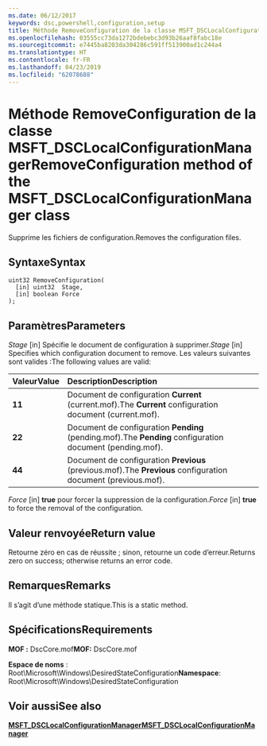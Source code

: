 ```yaml
---
ms.date: 06/12/2017
keywords: dsc,powershell,configuration,setup
title: Méthode RemoveConfiguration de la classe MSFT_DSCLocalConfigurationManager
ms.openlocfilehash: 03555cc73da1272bdebebc3d93b26aaf8fabc18e
ms.sourcegitcommit: e7445ba8203da304286c591ff513900ad1c244a4
ms.translationtype: HT
ms.contentlocale: fr-FR
ms.lasthandoff: 04/23/2019
ms.locfileid: "62078688"
---
```

# <a name="removeconfiguration-method-of-the-msftdsclocalconfigurationmanager-class"></a><span data-ttu-id="c168c-103">Méthode RemoveConfiguration de la classe MSFT_DSCLocalConfigurationManager</span><span class="sxs-lookup"><span data-stu-id="c168c-103">RemoveConfiguration method of the MSFT_DSCLocalConfigurationManager class</span></span>

<span data-ttu-id="c168c-104">Supprime les fichiers de configuration.</span><span class="sxs-lookup"><span data-stu-id="c168c-104">Removes the configuration files.</span></span>

## <a name="syntax"></a><span data-ttu-id="c168c-105">Syntaxe</span><span class="sxs-lookup"><span data-stu-id="c168c-105">Syntax</span></span>

```mof
uint32 RemoveConfiguration(
  [in] uint32  Stage,
  [in] boolean Force
);
```

## <a name="parameters"></a><span data-ttu-id="c168c-106">Paramètres</span><span class="sxs-lookup"><span data-stu-id="c168c-106">Parameters</span></span>

<span data-ttu-id="c168c-107">*Stage* \[in\] Spécifie le document de configuration à supprimer.</span><span class="sxs-lookup"><span data-stu-id="c168c-107">*Stage* \[in\] Specifies which configuration document to remove.</span></span> <span data-ttu-id="c168c-108">Les valeurs suivantes sont valides :</span><span class="sxs-lookup"><span data-stu-id="c168c-108">The following values are valid:</span></span>

|<span data-ttu-id="c168c-109">Valeur</span><span class="sxs-lookup"><span data-stu-id="c168c-109">Value</span></span> |<span data-ttu-id="c168c-110">Description</span><span class="sxs-lookup"><span data-stu-id="c168c-110">Description</span></span> |
|:--- |:---|
|<span data-ttu-id="c168c-111">**1**</span><span class="sxs-lookup"><span data-stu-id="c168c-111">**1**</span></span> | <span data-ttu-id="c168c-112">Document de configuration **Current** (current.mof).</span><span class="sxs-lookup"><span data-stu-id="c168c-112">The **Current** configuration document (current.mof).</span></span> |
|<span data-ttu-id="c168c-113">**2**</span><span class="sxs-lookup"><span data-stu-id="c168c-113">**2**</span></span> | <span data-ttu-id="c168c-114">Document de configuration **Pending** (pending.mof).</span><span class="sxs-lookup"><span data-stu-id="c168c-114">The **Pending** configuration document (pending.mof).</span></span>  |
|<span data-ttu-id="c168c-115">**4**</span><span class="sxs-lookup"><span data-stu-id="c168c-115">**4**</span></span> | <span data-ttu-id="c168c-116">Document de configuration **Previous** (previous.mof).</span><span class="sxs-lookup"><span data-stu-id="c168c-116">The **Previous** configuration document (previous.mof).</span></span> |

<span data-ttu-id="c168c-117">*Force* \[in\] **true** pour forcer la suppression de la configuration.</span><span class="sxs-lookup"><span data-stu-id="c168c-117">*Force* \[in\] **true** to force the removal of the configuration.</span></span>

## <a name="return-value"></a><span data-ttu-id="c168c-118">Valeur renvoyée</span><span class="sxs-lookup"><span data-stu-id="c168c-118">Return value</span></span>

<span data-ttu-id="c168c-119">Retourne zéro en cas de réussite ; sinon, retourne un code d’erreur.</span><span class="sxs-lookup"><span data-stu-id="c168c-119">Returns zero on success; otherwise returns an error code.</span></span>

## <a name="remarks"></a><span data-ttu-id="c168c-120">Remarques</span><span class="sxs-lookup"><span data-stu-id="c168c-120">Remarks</span></span>

<span data-ttu-id="c168c-121">Il s’agit d’une méthode statique.</span><span class="sxs-lookup"><span data-stu-id="c168c-121">This is a static method.</span></span>

## <a name="requirements"></a><span data-ttu-id="c168c-122">Spécifications</span><span class="sxs-lookup"><span data-stu-id="c168c-122">Requirements</span></span>

<span data-ttu-id="c168c-123">**MOF :** DscCore.mof</span><span class="sxs-lookup"><span data-stu-id="c168c-123">**MOF:** DscCore.mof</span></span>

<span data-ttu-id="c168c-124">**Espace de noms** : Root\Microsoft\Windows\DesiredStateConfiguration</span><span class="sxs-lookup"><span data-stu-id="c168c-124">**Namespace**: Root\Microsoft\Windows\DesiredStateConfiguration</span></span>

## <a name="see-also"></a><span data-ttu-id="c168c-125">Voir aussi</span><span class="sxs-lookup"><span data-stu-id="c168c-125">See also</span></span>

[<span data-ttu-id="c168c-126">**MSFT_DSCLocalConfigurationManager**</span><span class="sxs-lookup"><span data-stu-id="c168c-126">**MSFT_DSCLocalConfigurationManager**</span></span>](msft-dsclocalconfigurationmanager.md)